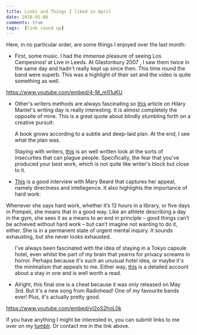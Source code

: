 ```yaml
---  
title: Links and Things I liked in April  
date: 2016-05-06
comments: true  
tags:  [link round up]  
---  
```

Here, in no particular order, are some things I enjoyed over the last month:  

<ul>  
<li>First, some music. I had the immense pleasure of seeing Los Campesinos! at Live in Leeds. At Glastonbury 2007 , I saw them twice in the same day and hadn't really kept up since then. This time round the band were superb. This was a highlight of their set and the video is quite something as well.</li>  
</ul>  

https://www.youtube.com/embed/4-M_m1I1uKU

<!--more-->  

<ul>  
<li>Other's writers methods are always fascinating so <a href="http://www.theguardian.com/books/2016/apr/16/hilary-mantel-my-writing-day">this</a> article on Hilary Mantel's writing day is really interesting. It is almost completely the opposite of mine. This is a great quote about blindly stumbling forth on a creative pursuit:  

>   
  A book grows according to a subtle and deep-laid plan. At the end, I see what the plan was.  
</blockquote></li>  

Staying with writers, <a href="http://www.kellyjbaker.com/missed-turn/#more-722">this</a> is an well written look at the sorts of insecurties that can plague people. Specifically, the fear that you've produced your best work, which is not quite like writer's block but close to it.</p></li>  
<li><p><a href="http://www.theguardian.com/books/2016/apr/23/mary-beard-the-role-of-the-academic-is-to-make-everything-less-simple">This</a> is a good interview with Mary Beard that captures her appeal, namely directness and intellegence. It also highlights the importance of hard work:</p></li>  
</ul>  

>   
  <p>Whenever she says hard work, whether it’s 12 hours in a library, or five days in Pompeii, she means that in a good way. Like an athlete describing a day in the gym, she sees it as a means to an end in principle – good things can’t be achieved without hard work – but can’t imagine not wanting to do it, either. She is in a permanent state of urgent mental inquiry. It sounds exhausting, but she never looks exhausted.  
</blockquote>  

<ul>  

I've always been fascinated with the idea of staying in a Tokyo capsule hotel, even whilst the part of my brain that yearns for privacy screams in horror. Perhaps because it's such an unusual hotel idea, or maybe it's the minimalism that appeals to me. Either way, <a href="http://www.themorningnews.org/article/three-feet-by-six-feet-by-three-feet">this</a> is a detailed account about a stay in one and is well worth a read.</p></li>  
<li><p>Alright, this final one is a cheat because it was only released on May 3rd. But it's a new song from Radiohead! One of my favourite bands ever! Plus, it's actually pretty good.</p></li>  
</ul>  

https://www.youtube.com/embed/yI2oS2hoL0k

<p>If you have anything I might be interested in, you can submit links to me over on my <a href="http://binary-ephemera.tumblr.com/">tumblr</a>. Or contact me in the link above.  
